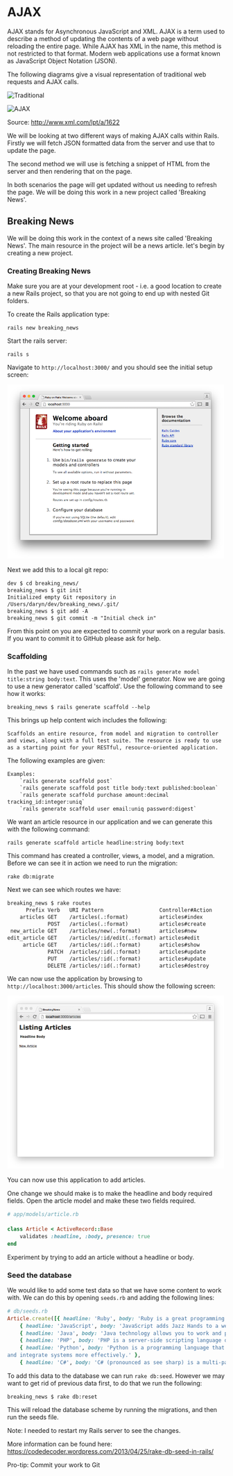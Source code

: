# AJAX

AJAX stands for Asynchronous JavaScript and XML. AJAX is a term used to describe a method of updating the contents of a web page without reloading the entire page. While AJAX has XML in the name, this method is not restricted to that format. Modern web applications use a format known as JavaScript Object Notation (JSON). 

The following diagrams give a visual representation of traditional web requests and AJAX calls.

![Traditional](http://www.xml.com/2005/10/05/graphics/traditionalmodel.gif)

![AJAX](http://www.xml.com/2005/10/05/graphics/ajaxmodel.gif)

Source: http://www.xml.com/lpt/a/1622

We will be looking at two different ways of making AJAX calls within Rails. Firstly we will fetch JSON formatted data from the server and use that to update the page. 

The second method we will use is fetching a snippet of HTML from the server and then rendering that on the page. 

In both scenarios the page will get updated without us needing to refresh the page. We will be doing this work in a new project called 'Breaking News'.

## Breaking News

We will be doing this work in the context of a news site called 'Breaking News'. The main resource in the project will be a news article. let's begin by creating a new project. 

### Creating Breaking News

Make sure you are at your development root - i.e. a good location to create a new Rails project, so that you are not going to end up with nested Git folders.


To create the Rails application type:

```
rails new breaking_news
```

Start the rails server: 

```
rails s
```

Navigate to `http://localhost:3000/` and you should see the initial setup screen:

<img src="images/welcome.png" alt="Welcome Screen" width="500px" >

Next we add this to a local git repo:

```
dev $ cd breaking_news/
breaking_news $ git init
Initialized empty Git repository in /Users/daryn/dev/breaking_news/.git/
breaking_news $ git add -A
breaking_news $ git commit -m "Initial check in"

```

From this point on you are expected to commit your work on a regular basis. If you want to commit it to GitHub please ask for help.

### Scaffolding 

In the past we have used commands such as `rails generate model title:string body:text`. This uses the 'model' generator. Now we are going to use a new generator called 'scaffold'. Use the following command to see how it works:

```
breaking_news $ rails generate scaffold --help
```

This brings up help content wich includes the following:

```
Scaffolds an entire resource, from model and migration to controller and views, along with a full test suite. The resource is ready to use as a starting point for your RESTful, resource-oriented application.
```

The following examples are given:

```
Examples:
    `rails generate scaffold post`
    `rails generate scaffold post title body:text published:boolean`
    `rails generate scaffold purchase amount:decimal tracking_id:integer:uniq`
    `rails generate scaffold user email:uniq password:digest`
```

We want an article resource in our application and we can generate this with the following command:

```
rails generate scaffold article headline:string body:text
```

This command has created a controller, views, a model, and a migration. Before we can see it in action we need to run the migration:

```
rake db:migrate
```

Next we can see which routes we have:

```
breaking_news $ rake routes
      Prefix Verb   URI Pattern                  Controller#Action
    articles GET    /articles(.:format)          articles#index
             POST   /articles(.:format)          articles#create
 new_article GET    /articles/new(.:format)      articles#new
edit_article GET    /articles/:id/edit(.:format) articles#edit
     article GET    /articles/:id(.:format)      articles#show
             PATCH  /articles/:id(.:format)      articles#update
             PUT    /articles/:id(.:format)      articles#update
             DELETE /articles/:id(.:format)      articles#destroy

```

We can now use the application by browsing to `http://localhost:3000/articles`. This should show the following screen:

<img src="images/basic_app.png" alt="Basic App" width="500px" >

You can now use this application to add articles.

One change we should make is to make the headline and body required fields. Open the article model and make these two fields required.

```ruby
# app/models/article.rb

class Article < ActiveRecord::Base
	validates :headline, :body, presence: true
end

```

Experiment by trying to add an article without a headline or body.


### Seed the database

We would like to add some test data so that we have some content to work with. We can do this by opening `seeds.rb` and adding the following lines:

```ruby
# db/seeds.rb
Article.create([{ headline: 'Ruby', body: 'Ruby is a great programming language' }, 
	{ headline: 'JavaScript', body: 'JavaScript adds Jazz Hands to a website' },
	{ headline: 'Java', body: 'Java technology allows you to work and play in a secure computing environment. ' },
	{ headline: 'PHP', body: 'PHP is a server-side scripting language designed for web development but also used as a general-purpose programming language.' },
	{ headline: 'Python', body: 'Python is a programming language that lets you work quickly
and integrate systems more effectively.' },
	{ headline: 'C#', body: 'C# (pronounced as see sharp) is a multi-paradigm programming language.' },])
```

To add this data to the database we can run `rake db:seed`. However we may want to get rid of previous data first, to do that we run the following:

```
breaking_news $ rake db:reset
```
This will reload the database scheme by running the migrations, and then run the seeds file.

Note: I needed to restart my Rails server to see the changes. 

More information can be found here: https://codedecoder.wordpress.com/2013/04/25/rake-db-seed-in-rails/


Pro-tip: Commit your work to Git





